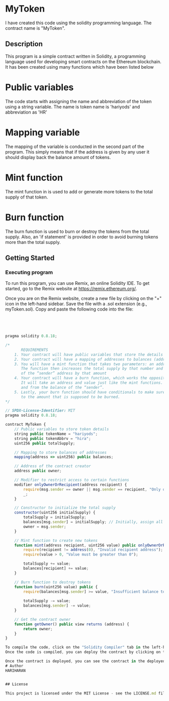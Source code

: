 # MyToken
I have created this code using the solidity programming language. The contract name is "MyToken".

## Description

This program is a simple contract written in Solidity, a programming language used for developing smart contracts on the Ethereum blockchain. It has been created using many functions which have been listed below
# Public variables
The code starts with assigning the name and abbreviation of the token using a string variable. The  name is token name is  'hariyods' and abbreviation as 'HR'
# Mapping variable
The mapping of the variable is conducted in the second part of the program. This simply means that if the address is given by any user it should display back the balance amount of tokens.
# Mint function
The mint function in is used to add or generate more tokens to the total supply of that token.
# Burn function
The burn function is used to burn or destroy the tokens from the total supply. Also, an 'if statement' is provided in order to avoid burning tokens more than the total supply. 

## Getting Started

### Executing program

To run this program, you can use Remix, an online Solidity IDE. To get started, go to the Remix website at https://remix.ethereum.org/.

Once you are on the Remix website, create a new file by clicking on the "+" icon in the left-hand sidebar. Save the file with a .sol extension (e.g., myToken.sol). Copy and paste the following code into the file:

```javascript




pragma solidity 0.8.18;

/*
       REQUIREMENTS
    1. Your contract will have public variables that store the details about your coin (Token Name, Token Abbrv., Total Supply)
    2. Your contract will have a mapping of addresses to balances (address => uint)
    3. You will have a mint function that takes two parameters: an address and a value. 
       The function then increases the total supply by that number and increases the balance 
       of the “sender” address by that amount
    4. Your contract will have a burn function, which works the opposite of the mint function, as it will destroy tokens. 
       It will take an address and value just like the mint functions. It will then deduct the value from the total supply 
       and from the balance of the “sender”.
    5. Lastly, your burn function should have conditionals to make sure the balance of "sender" is greater than or equal 
       to the amount that is supposed to be burned.
*/

// SPDX-License-Identifier: MIT
pragma solidity 0.8.18;

contract MyToken {
    // Public variables to store token details
    string public tokenName = "hariyods";
    string public tokenAbbrv = "hira";
    uint256 public totalSupply;

    // Mapping to store balances of addresses
    mapping(address => uint256) public balances;

    // Address of the contract creator
    address public owner;

    // Modifier to restrict access to certain functions
    modifier onlyOwnerOrRecipient(address recipient) {
        require(msg.sender == owner || msg.sender == recipient, "Only owner or recipient can call this function");
        _;
    }

    // Constructor to initialize the total supply
    constructor(uint256 initialSupply) {
        totalSupply = initialSupply;
        balances[msg.sender] = initialSupply; // Initially, assign all tokens to the contract creator
        owner = msg.sender;
    }

    // Mint function to create new tokens
    function mint(address recipient, uint256 value) public onlyOwnerOrRecipient(recipient) {
        require(recipient != address(0), "Invalid recipient address");
        require(value > 0, "Value must be greater than 0");

        totalSupply += value;
        balances[recipient] += value;
    }

    // Burn function to destroy tokens
    function burn(uint256 value) public {
        require(balances[msg.sender] >= value, "Insufficient balance to burn");
        
        totalSupply -= value;
        balances[msg.sender] -= value;
    }

    // Get the contract owner
    function getOwner() public view returns (address) {
        return owner;
    }
}

To compile the code, click on the "Solidity Compiler" tab in the left-hand sidebar. Make sure the "Compiler" option is set to "0.8.18" (or another compatible version), and then click on the "Compile myToken.sol" button.
Once the code is compiled, you can deploy the contract by clicking on the "Deploy & Run Transactions" tab in the left-hand sidebar. Select the "myToken" contract from the dropdown menu, and then click on the "Deploy" button.

Once the contract is deployed, you can see the contract in the deployed contract section. Now copy the address from account and paste it in the address box in the mint function and put a value in the value box. Then transact it, now you can see the value in the total supply has been changed. We can do the same for the burn function.
# Author
HARIHARAN


## License

This project is licensed under the MIT License - see the LICENSE.md file for details
